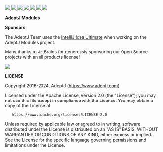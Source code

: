 <p>

  <a href="https://www.apache.org/licenses/LICENSE-2.0">
   <img src="https://img.shields.io/badge/license-Apache%202-blue.svg">  
  </a>

  <a href="https://docs.osgi.org/specification/#release-8">
   <img src="https://img.shields.io/badge/OSGi-R8-orange?style=flat">
  </a>

  <a href="https://app.circleci.com/pipelines/github/AdeptJ/adeptj-modules">
     <img src="https://img.shields.io/circleci/build/github/AdeptJ/adeptj-modules/main">
  </a>

  <a href="https://sonarcloud.io/project/overview?id=AdeptJ_adeptj-modules">
     <img src="https://sonarcloud.io/api/project_badges/measure?project=AdeptJ_adeptj-modules&metric=reliability_rating&view=list">
  </a>

  <a href="https://sonarcloud.io/project/overview?id=AdeptJ_adeptj-modules">
     <img src="https://sonarcloud.io/api/project_badges/measure?project=AdeptJ_adeptj-modules&metric=security_rating">
  </a>

  <a href="https://sonarcloud.io/project/overview?id=AdeptJ_adeptj-modules">
     <img src="https://sonarcloud.io/api/project_badges/measure?project=AdeptJ_adeptj-modules&metric=vulnerabilities">
  </a>

  <a href="https://twitter.com/_AdeptJ">
     <img src="https://img.shields.io/badge/twitter-AdeptJ-f08d1c.svg?style=social&style=flat"> 
  </a>

</p>

**AdeptJ Modules**

**Sponsors**:

The AdeptJ Team uses the [IntelliJ Idea Ultimate](https://www.jetbrains.com/idea/) when working on the AdeptJ Modules
project.

Many thanks to JetBrains for generously sponsoring our Open Source projects with an all products license!

<a href="https://www.jetbrains.com">
    <img src="https://resources.jetbrains.com/storage/products/company/brand/logos/jb_beam.svg"> 
</a>

**LICENSE**

Copyright 2016-2024, AdeptJ (https://www.adeptj.com)

Licensed under the Apache License, Version 2.0 (the "License");
you may not use this file except in compliance with the License.
You may obtain a copy of the License at

       https://www.apache.org/licenses/LICENSE-2.0

Unless required by applicable law or agreed to in writing, software
distributed under the License is distributed on an "AS IS" BASIS,
WITHOUT WARRANTIES OR CONDITIONS OF ANY KIND, either express or implied.
See the License for the specific language governing permissions and
limitations under the License.
